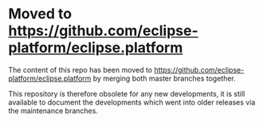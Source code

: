 Moved to https://github.com/eclipse-platform/eclipse.platform
=============================================================

The content of this repo has been moved to https://github.com/eclipse-platform/eclipse.platform by merging both master branches together.

This repository is therefore obsolete for any new developments, it is still available to document the developments which went into older releases via the maintenance branches.

   
